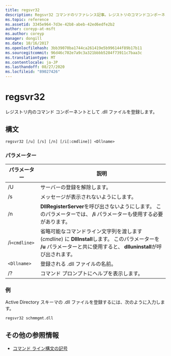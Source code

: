 ```yaml
---
title: regsvr32
description: Regsvr32 コマンドのリファレンス記事。レジストリのコマンドコンポーネントとして .dll ファイルを登録します。
ms.topic: reference
ms.assetid: 3345e964-7d3e-42b8-abeb-42ed6edfe2b2
author: coreyp-at-msft
ms.author: coreyp
manager: dongill
ms.date: 10/16/2017
ms.openlocfilehash: 3bb39070ba1744ca261419e5b996144f89b17b11
ms.sourcegitcommit: 96d46c702e7a9c3a321bbbb5284f73911c7baa3c
ms.translationtype: MT
ms.contentlocale: ja-JP
ms.lasthandoff: 08/27/2020
ms.locfileid: "89027426"
---
```

# <a name="regsvr32"></a>regsvr32

レジストリ内のコマンド コンポーネントとして .dll ファイルを登録します。

## <a name="syntax"></a>構文

```
regsvr32 [/u] [/s] [/n] [/i[:cmdline]] <Dllname>
```

### <a name="parameters"></a>パラメーター

| パラメーター | 説明 |
|--|--|
| /U | サーバーの登録を解除します。 |
| /s | メッセージが表示されないようにします。 |
| /n | **DllRegisterServer**を呼び出さないようにします。 このパラメーターでは、 **/i** パラメーターも使用する必要があります。 |
| /i`<cmdline>` | 省略可能なコマンドライン文字列を渡します (*cmdline*) に **DllInstall**します。 このパラメーターを **/u** パラメーターと共に使用すると、 **dlluninstall**が呼び出されます。 |
| `<Dllname>` | 登録される .dll ファイルの名前。 |
| /? | コマンド プロンプトにヘルプを表示します。 |

### <a name="examples"></a>例

Active Directory スキーマの .dll ファイルを登録するには、次のように入力します。

```
regsvr32 schmmgmt.dll
```

## <a name="additional-references"></a>その他の参照情報

- [コマンド ライン構文の記号](command-line-syntax-key.md)
